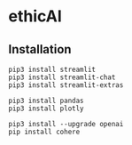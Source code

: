 # ethicAI

## Installation

```
pip3 install streamlit
pip3 install streamlit-chat
pip3 install streamlit-extras

pip3 install pandas
pip3 install plotly

pip3 install --upgrade openai
pip install cohere
```
